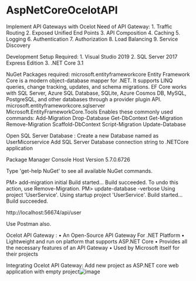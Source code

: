 # AspNetCoreOcelotAPI
Implement API Gateways with Ocelot
Need of API Gateway:
	1. Traffic Routing
	2. Exposed Unified End Points
	3. API Composition
	4. Caching
	5. Logging
	6. Authentication
	7. Authorization
	8. Load Balancing
	9. Service Discovery

Development Setup Required:
	1.  Visual Studio 2019
	2.  SQL Server 2017 Express Edition
	3. .NET Core 3.1
	
NuGet Packages required:
	microsoft.entityframeworkcore
		Entity Framework Core is a modern object-database mapper for .NET. It supports LINQ queries, change tracking, updates, and schema migrations. EF Core works with SQL Server, Azure SQL Database, SQLite, Azure Cosmos DB, MySQL, PostgreSQL, and other databases through a provider plugin API.
	microsoft.entityframeworkcore.sqlserver
	Microsoft.EntityFrameworkCore.Tools
		Enables these commonly used commands:
		Add-Migration
		Drop-Database
		Get-DbContext
		Get-Migration
		Remove-Migration
		Scaffold-DbContext
		Script-Migration
		Update-Database

Open SQL Server Database :
	Create a new Database named as UserMicorservice
Add SQL Server Database connection string to .NETCore application

Package Manager Console Host Version 5.7.0.6726

Type 'get-help NuGet' to see all available NuGet commands.

PM> add-migration initial
Build started...
Build succeeded.
To undo this action, use Remove-Migration.
PM> update-database -verbose
Using project 'UserService'.
Using startup project 'UserService'.
Build started...
Build succeeded.
 
http://localhost:56674/api/user

Use Postman also.

Ocelot API Gateway :
	• An Open-Source API Gateway For .NET Platform
	• Lightweight and run on platform that supports ASP.NET Core
	• Provides all the necessary features of an API Gateway
	• Used by Microsoft itself for their projects

Integrating Ocelot API Gateway:
Add new project as ASP.NET core web application with empty project![image](https://user-images.githubusercontent.com/36539650/115113096-23dcea00-9fa6-11eb-8998-bf837be95680.png)
